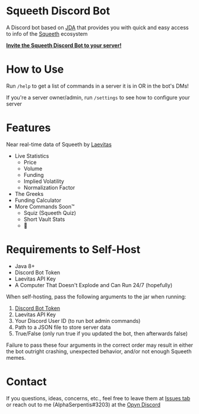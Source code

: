 # Squeeth Discord Bot
A Discord bot based on [JDA](https://github.com/DV8FromTheWorld/JDA) that provides you with quick and easy access to info of the [Squeeth](https://squeeth.com) ecosystem

[**Invite the Squeeth Discord Bot to your server!**](https://discord.com/oauth2/authorize?client_id=966062130472304681&permissions=0&scope=applications.commands%20bot)

# How to Use

Run `/help` to get a list of commands in a server it is in OR in the bot's DMs!

If you're a server owner/admin, run `/settings` to see how to configure your server

# Features
Near real-time data of Squeeth by [Laevitas](https://app.laevitas.ch/dashboard/squeeth)
- Live Statistics
  - Price
  - Volume
  - Funding
  - Implied Volatility
  - Normalization Factor
- The Greeks
- Funding Calculator
- More Commands Soon:tm:
  - Squiz (Squeeth Quiz)
  - Short Vault Stats
  - :eyes:

# Requirements to Self-Host

- Java 8+
- Discord Bot Token
- Laevitas API Key
- A Computer That Doesn't Explode and Can Run 24/7 (hopefully)

When self-hosting, pass the following arguments to the jar when running:

1. [Discord Bot Token](https://discord.com/developers/applications)
2. Laevitas API Key
3. Your Discord User ID (to run bot admin commands)
4. Path to a JSON file to store server data
5. True/False (only run true if you updated the bot, then afterwards false)

Failure to pass these four arguments in the correct order may result in either the bot outright crashing, unexpected behavior, and/or not enough Squeeth memes.

# Contact

If you questions, ideas, concerns, etc., feel free to leave them at [Issues tab](https://github.com/AlphaSerpentis/SqueethDiscordBot/issues) or reach out to me (AlphaSerpentis#3203) at the [Opyn Discord](https://discord.gg/opyn) 
